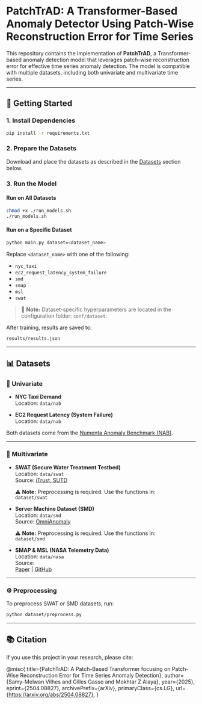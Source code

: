 # PatchTrAD: A Transformer-Based Anomaly Detector Using Patch-Wise Reconstruction Error for Time Series

This repository contains the implementation of **PatchTrAD**, a Transformer-based anomaly detection model that leverages patch-wise reconstruction error for effective time series anomaly detection. The model is compatible with multiple datasets, including both univariate and multivariate time series.

---

## 🚀 Getting Started

### 1. Install Dependencies

```bash
pip install -r requirements.txt
```

### 2. Prepare the Datasets

Download and place the datasets as described in the [Datasets](#datasets) section below.

### 3. Run the Model

#### Run on All Datasets

```bash
chmod +x ./run_models.sh
./run_models.sh
```

#### Run on a Specific Dataset

```bash
python main.py dataset=<dataset_name>
```

Replace `<dataset_name>` with one of the following:

- `nyc_taxi`
- `ec2_request_latency_system_failure`
- `smd`
- `smap`
- `msl`
- `swat`

> 📁 **Note:** Dataset-specific hyperparameters are located in the configuration folder: `conf/dataset`.

After training, results are saved to:  
```bash
results/results.json
```

---

## 📊 Datasets

### 🔹 Univariate

- **NYC Taxi Demand**  
  Location: `data/nab`

- **EC2 Request Latency (System Failure)**  
  Location: `data/nab`

Both datasets come from the [Numenta Anomaly Benchmark (NAB)](https://github.com/numenta/NAB/).

---

### 🔸 Multivariate

- **SWAT (Secure Water Treatment Testbed)**  
  Location: `data/swat`  
  Source: [iTrust, SUTD](https://itrust.sutd.edu.sg/itrust-labs_datasets/dataset_info/)

  ⚠ **Note:** Preprocessing is required. Use the functions in:  
  `dataset/swat`

- **Server Machine Dataset (SMD)**  
  Location: `data/smd`  
  Source: [OmniAnomaly](https://github.com/NetManAIOps/OmniAnomaly)

  ⚠ **Note:** Preprocessing is required. Use the functions in:  
  `dataset/smd`

- **SMAP & MSL (NASA Telemetry Data)**  
  Location: `data/nasa`  
  Source:  
  [Paper](https://arxiv.org/abs/1802.04431) | [GitHub](https://github.com/khundman/telemanom)

---

### ⚙ Preprocessing

To preprocess SWAT or SMD datasets, run:

```bash
python dataset/preprocess.py
```

---

## 📚 Citation

If you use this project in your research, please cite:

@misc{
      title={PatchTrAD: A Patch-Based Transformer focusing on Patch-Wise Reconstruction Error for Time Series Anomaly Detection}, 
      author={Samy-Melwan Vilhes and Gilles Gasso and Mokhtar Z Alaya},
      year={2025},
      eprint={2504.08827},
      archivePrefix={arXiv},
      primaryClass={cs.LG},
      url={https://arxiv.org/abs/2504.08827}, 
}